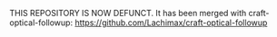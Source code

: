 THIS REPOSITORY IS NOW DEFUNCT.
It has been merged with craft-optical-followup:
https://github.com/Lachimax/craft-optical-followup